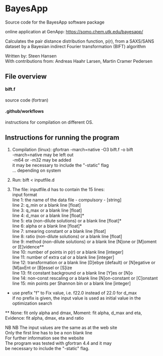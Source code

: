 # BayesApp
Source code for the BayesApp software package    

online application at GenApp: https://somo.chem.utk.edu/bayesapp/    

Calculates the pair distance distribution function, p(r), from a SAXS/SANS dataset by a Bayesian indirect Fourier transformation (BIFT) algorithm    

Written by:              Steen Hansen    
With contributions from: Andreas Haahr Larsen, Martin Cramer Pedersen     



## File overview

#### bift.f
source code (fortran)    

#### .github/workflows
instructions for compilation on different OS. 

## Instructions for running the program
1) Compilation (linux):  gfortran -march=native -O3 bift.f -o bift    
                         -march=native may be left out     
                         -m64 or -m32 may be added     
                         it may be necessary to include the "-static" flag    
                         ... depending on system  
                         

2) Run:                  bift < inputfile.d                        

3) The file: inputfile.d has to contain the 15 lines:    
                                                          input format    
line 1:  the name of the data file     - compulsory -    [string]    
line 2:  q_min                         or a blank line   [float]    
line 3:  q_max                         or a blank line   [float]    
line 4:  d_max                         or a blank line   [float]*    
line 5:  eta (non-dilute solutions)    or a blank line   [float]*    
line 6:  alpha                         or a blank line   [float]*    
line 7:  smearing constant             or a blank line   [float]    
line 8:  ratio (non-dilute solutions)  or a blank line   [float]    
line 9:  method (non-dilute solutions) or a blank line   [N]one or [M]oment or [E]vidence**    
line 10: number of points in p(r)      or a blank line   [integer]    
line 11: number of extra cal           or a blank line   [integer]    
line 12: transformation                or a blank line   [D]ebye (default) or [N]egative or [M]axEnt or [B]essel or [S]ize    
line 13: fit constant background       or a blank line   [Y]es or [N]o    
line 14: non-const rescaling           or a blank line   [N]on-constant or [C]onstant    
line 15: min points per Shannon bin    or a blank line   [integer]    

* use prefix "f" to Fix value, i.e. f22.0 instead of 22.0 for d_max    
  if no prefix is given, the input value is used as initial value in the optimization search    
    
** None: fit only alpha and dmax, Moment: fit alpha, d_max and eta, Evidence: fit alpha, dmax, eta and ratio    
    
NB NB The input values are the same as at the web site     
Only the first line has to be a non blank line    
For further information see the website    
The program was tested with gfortran 4.4 and it may     
be necessary to include the "-static" flag.     
